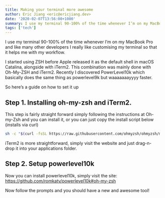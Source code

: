 ```yaml
---
title: Making your terminal more awesome
author: Eric Jiang <eric@ericjiang.dev>
date: '2020-02-07T13:56:00+1000'
summary: I use my terminal 90-100% of the time whenever I’m on my MacBook Pro and like many other developers I really like customising my terminal so that it helps me with my workflow.
tags: ['tech']
---
```


I use my terminal 90-100% of the time whenever I’m on my MacBook Pro and like many other developers I really like customising my terminal so that it helps me with my workflow.

I started using ZSH before Apple released it as the default shell in macOS Catalina, alongside with iTerm2. This combination was mainly done with Oh-My-ZSH and iTerm2. Recently I discovered PowerLevel10k which basically does the same thing as powerlevel9k but waaaaaaayyyy faster.

So here’s a guide on how to set it up

## Step 1. Installing oh-my-zsh and iTerm2.

This step is fairly straight forward simply following the instructions at Oh-my-Zsh and you can install it, or you can just copy the install script below (installs via curl)

```bash
sh -c "$(curl -fsSL https://raw.githubusercontent.com/ohmyzsh/ohmyzsh/master/tools/install.sh)"
```

iTerm2 is more straightforward, simply visit the website and just drag-n-drop it into your applications folder.

## Step 2. Setup powerlevel10k

Now you can install powerlevel10k, simply visit the site: https://github.com/romkatv/powerlevel10k#oh-my-zsh

Now follow the prompts and you should have a new and awesome tool!
